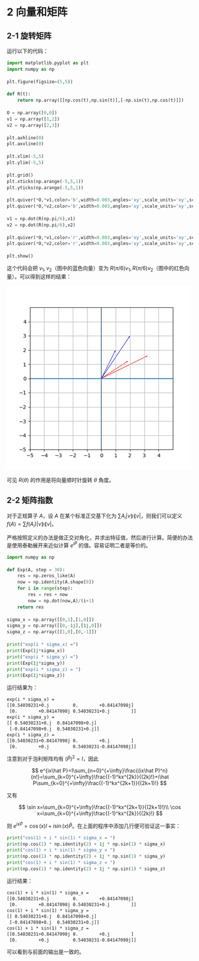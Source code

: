 # 2 向量和矩阵

## 2-1 旋转矩阵

运行以下的代码：

```python
import matplotlib.pyplot as plt
import numpy as np

plt.figure(figsize=(5,5))

def R(t):
    return np.array([[np.cos(t),np.sin(t)],[-np.sin(t),np.cos(t)]])

O = np.array([0,0])
v1 = np.array([1,2])
v2 = np.array([2,3])

plt.axhline(0)
plt.axvline(0)

plt.xlim(-5,5)
plt.ylim(-5,5)

plt.grid()
plt.xticks(np.arange(-5,5,1))
plt.yticks(np.arange(-5,5,1))

plt.quiver(*O,*v1,color='b',width=0.003,angles='xy',scale_units='xy',scale=1)
plt.quiver(*O,*v2,color='b',width=0.003,angles='xy',scale_units='xy',scale=1)

v1 = np.dot(R(np.pi/6),v1)
v2 = np.dot(R(np.pi/6),v2)

plt.quiver(*O,*v1,color='r',width=0.003,angles='xy',scale_units='xy',scale=1)
plt.quiver(*O,*v2,color='r',width=0.003,angles='xy',scale_units='xy',scale=1)

plt.show()
```

这个代码会把 $v_1,v_2$（图中的蓝色向量）变为 $R(\pi/6)v_1,R(\pi/6)v_2$（图中的红色向量）。可以得到这样的结果：

![](fig1.png)

可见 $R(\theta)$ 的作用是将向量顺时针旋转 $\theta$ 角度。

## 2-2 矩阵指数

对于正规算子 $A$，设 $A$ 在某个标准正交基下化为 $\sum A_i|v\rang\lang v|$，则我们可以定义 $f(A)=\sum f(A_i)|v\rang\lang v|$。

严格按照定义的办法是做正交对角化，并求出特征值，然后进行计算。简便的办法是使用泰勒展开来近似计算 $e^{i\hat P}$ 的值。容易证明二者是等价的。

```python
import numpy as np

def Exp(A, step = 30):
    res = np.zeros_like(A)
    now = np.identity(A.shape[0])
    for i in range(step):
        res = res + now
        now = np.dot(now,A)/(i+1)
    return res

sigma_x = np.array([[0,1],[1,0]])
sigma_y = np.array([[0,-1j],[1j,0]])
sigma_z = np.array([[1,0],[0,-1]])

print("exp(i * sigma_x) =")
print(Exp(1j*sigma_x))
print("exp(i * sigma_y) =")
print(Exp(1j*sigma_y))
print("exp(i * sigma_z) = ")
print(Exp(1j*sigma_z))
```

运行结果为：

```
exp(i * sigma_x) =
[[0.54030231+0.j         0.        +0.84147098j]
 [0.        +0.84147098j 0.54030231+0.j        ]]
exp(i * sigma_y) =
[[ 0.54030231+0.j  0.84147098+0.j]
 [-0.84147098+0.j  0.54030231+0.j]]
exp(i * sigma_z) =
[[0.54030231+0.84147098j 0.        +0.j        ]
 [0.        +0.j         0.54030231-0.84147098j]]
```

注意到对于泡利矩阵均有 $(\hat P)^2=I$，因此

$$
e^{ix\hat P}=I\sum_{n=0}^{+\infty}\frac{(ix\hat P)^n}{n!}=\sum_{k=0}^{+\infty}\frac{(-1)^kx^{2k}}{(2k)!}+i\hat P\sum_{k=0}^{+\infty}\frac{(-1)^kx^{2k+1}}{(2k+1)!}
$$

又有

$$
\sin x=\sum_{k=0}^{+\infty}\frac{(-1)^kx^{2k+1}}{(2k+1)!}\\
\cos x=\sum_{k=0}^{+\infty}\frac{(-1)^kx^{2k}}{(2k)!}
$$

则 $e^{ix\hat P}=\cos(x)I+i\sin(x)\hat P$。在上面的程序中添加几行便可验证这一事实：

```python
print("cos(1) + i * sin(1) * sigma_x = ")
print(np.cos(1) * np.identity(2) + 1j * np.sin(1) * sigma_x)
print("cos(1) + i * sin(1) * sigma_y = ")
print(np.cos(1) * np.identity(2) + 1j * np.sin(1) * sigma_y)
print("cos(1) + i * sin(1) * sigma_z = ")
print(np.cos(1) * np.identity(2) + 1j * np.sin(1) * sigma_z)
```

运行结果：

```
cos(1) + i * sin(1) * sigma_x =
[[0.54030231+0.j         0.        +0.84147098j]
 [0.        +0.84147098j 0.54030231+0.j        ]]
cos(1) + i * sin(1) * sigma_y =
[[ 0.54030231+0.j  0.84147098+0.j]
 [-0.84147098+0.j  0.54030231+0.j]]
cos(1) + i * sin(1) * sigma_z =
[[0.54030231+0.84147098j 0.        +0.j        ]
 [0.        +0.j         0.54030231-0.84147098j]]
```

可以看到与前面的输出是一致的。